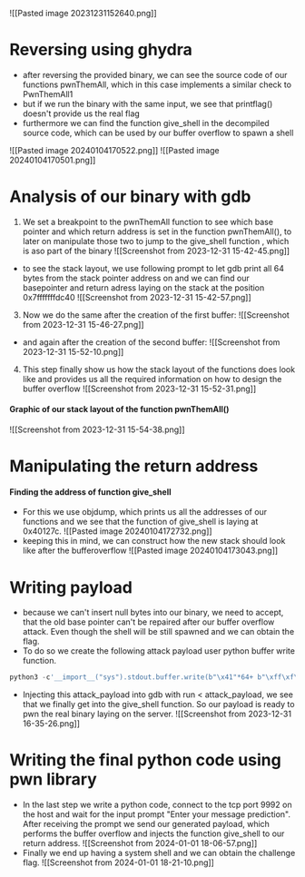 ![[Pasted image 20231231152640.png]]

# Reversing using ghydra
- after reversing the provided binary, we can see the source code of our functions pwnThemAll, which in this case implements a similar check to PwnThemAll1
- but if we run the binary with the same input, we see that printflag() doesn't provide us the real flag 
- furthermore we can find the function give_shell in the decompiled source code, which can be used by our buffer overflow to spawn a shell

![[Pasted image 20240104170522.png]]
![[Pasted image 20240104170501.png]]
# Analysis of our binary with gdb
1. We set a breakpoint to the pwnThemAll function to see which base pointer and which return address is set in the function pwnThemAll(), to later on manipulate those two to jump to the give_shell function , which is aso part of the binary
![[Screenshot from 2023-12-31 15-42-45.png]]
- to see the stack layout, we use following prompt to let gdb print all 64 bytes from the stack pointer address on and we can find our basepointer and return adress laying on the stack at the position 0x7fffffffdc40
![[Screenshot from 2023-12-31 15-42-57.png]]

3. Now we do the same after the creation of the first buffer:
![[Screenshot from 2023-12-31 15-46-27.png]]
- and again after the creation of the second buffer:
![[Screenshot from 2023-12-31 15-52-10.png]]
4. This step finally show us how the stack layout of the functions does look like and provides us all the required information on how to design the buffer overflow
![[Screenshot from 2023-12-31 15-52-31.png]]
#### Graphic of our stack layout of the function pwnThemAll()
![[Screenshot from 2023-12-31 15-54-38.png]]



# Manipulating the return address
#### Finding the address of function give_shell
- For this we use objdump, which prints us all the addresses of our functions and we see that the function of give_shell is laying at 0x40127c.
![[Pasted image 20240104172732.png]]
- keeping this in mind, we can construct how the new stack should look like after the bufferoverflow
![[Pasted image 20240104173043.png]]


# Writing payload
- because we can't insert null bytes into our binary, we need to accept, that the old base pointer can't be repaired after our buffer overflow attack. Even though the shell will be still spawned and we can obtain the flag. 
- To do so we create the following attack payload user python buffer write function.
```python
python3 -c'__import__("sys").stdout.buffer.write(b"\x41"*64+ b"\xff\xf\x7f\xff\xff\xff\xdc\x50"[::-1] + b"\x40\x12\x7c"[::-1])```
```
- Injecting this attack_payload into gdb with run < attack_payload, we see that we finally get into the give_shell function. So our payload is ready to pwn the real binary laying on the server.
![[Screenshot from 2023-12-31 16-35-26.png]]






# Writing the final python code using pwn library
- In the last step we write a python code, connect to the tcp port 9992 on the host and wait for the input prompt "Enter your message prediction". After receiving the prompt we send our generated payload, which performs the buffer overflow and injects the function give_shell to our return address. 
![[Screenshot from 2024-01-01 18-06-57.png]]
- Finally we end up having a system shell and we can obtain the challenge flag.
![[Screenshot from 2024-01-01 18-21-10.png]]

